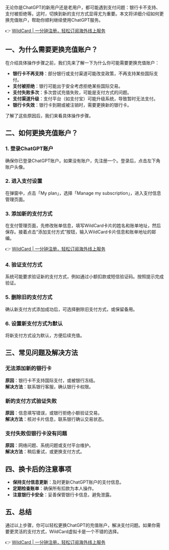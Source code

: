 无论你是ChatGPT的新用户还是老用户，都可能遇到支付问题：银行卡不支持、支付被拒绝等。这时，切换到新的支付方式显得尤为重要。本文将详细介绍如何更换充值账户，帮助你顺利继续使用ChatGPT服务。

👉 [WildCard | 一分钟注册，轻松订阅海外线上服务](https://bit.ly/bewildcard)

## 一、为什么需要更换充值账户？

在介绍具体操作步骤之前，我们先来了解一下为什么你可能需要更换充值账户：

- **银行卡不再支持**：部分银行或支付渠道可能改变政策，不再支持某些国际支付。
- **支付被拒绝**：银行可能出于安全考虑拒绝某些国际交易。
- **支付失败多次**：多次尝试充值失败，可能是支付方式的问题。
- **支付渠道升级**：支付平台（如支付宝）可能升级系统，导致暂时无法支付。
- **银行卡失效**：银行卡到期或被注销时，需要更换新的银行卡。

了解了这些原因后，我们来看具体操作步骤。

## 二、如何更换充值账户？

### 1. 登录ChatGPT账户

确保你已登录ChatGPT账户。如果没有账户，先注册一个。登录后，点击左下角账户头像。

### 2. 进入支付设置

在弹窗中，点击「My plan」，选择「Manage my subscription」，进入支付信息管理页面。

### 3. 添加新的支付方式

在支付管理页面，先修改账单信息，填写WildCard卡片的姓名和账单地址，然后保存。接着点击“添加支付方式”按钮，输入WildCard卡片信息和账单地址的邮编。

👉 [WildCard | 一分钟注册，轻松订阅海外线上服务](https://bit.ly/bewildcard)

### 4. 验证支付方式

系统可能要求验证新的支付方式，例如通过小额扣款或短信验证码。按照提示完成验证。

### 5. 删除旧的支付方式

确认新支付方式添加成功后，可选择删除旧支付方式，或保留备用。

### 6. 设置新支付方式为默认

将新支付方式设为默认，方便后续充值。

## 三、常见问题及解决方法

### 无法添加新的银行卡

**原因**：银行卡不支持国际支付，或被银行冻结。  
**解决方法**：联系银行客服，确认银行卡权限。

### 新的支付方式验证失败

**原因**：信息填写错误，或银行拒绝小额验证交易。  
**解决方法**：核对卡片信息，联系银行确认交易状态。

### 支付失败但银行卡没有问题

**原因**：网络问题、系统问题或支付平台维护。  
**解决方法**：稍后重试，或更换支付方式。

## 四、换卡后的注意事项

- **保持支付信息更新**：及时更新ChatGPT账户的支付信息。
- **定期检查账单**：确保所有扣款为本人操作。
- **注意银行卡安全**：妥善保管银行卡信息，避免泄露。

## 五、总结

通过以上步骤，你可以轻松更换ChatGPT的充值账户，解决支付问题。如果你需要更灵活的支付方式，WildCard虚拟卡是一个不错的选择。

👉 [WildCard | 一分钟注册，轻松订阅海外线上服务](https://bit.ly/bewildcard)